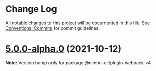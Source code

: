 # Change Log

All notable changes to this project will be documented in this file.
See [Conventional Commits](https://conventionalcommits.org) for commit guidelines.

# [5.0.0-alpha.0](https://github.com/zenjoy/nimbu-toolbelt/compare/v4.1.6...v5.0.0-alpha.0) (2021-10-12)

**Note:** Version bump only for package @nimbu-cli/plugin-webpack-v4
